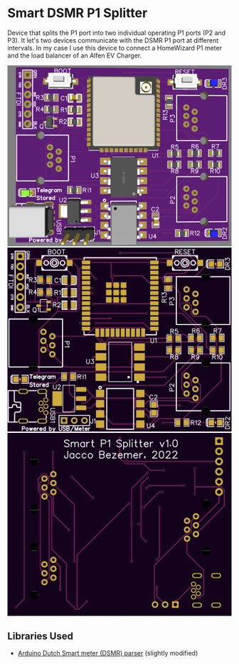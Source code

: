 # Smart DSMR P1 Splitter

Device that splits the P1 port into two individual operating P1 ports (P2 and P3).
It let's two devices communicate with the DSMR P1 port at different intervals.
In my case I use this device to connect a HomeWizard P1 meter and the load balancer of an Alfen EV Charger.

![PCB](/media/PCB_impression.png?raw=true "PCB")
![PCB](/media/PCB-top.png?raw=true "PCB")
![PCB](/media/PCB-bottom.png?raw=true "PCB")

## Libraries Used

+ [Arduino Dutch Smart meter (DSMR) parser](https://github.com/matthijskooijman/arduino-dsmr) (slightly modified)

